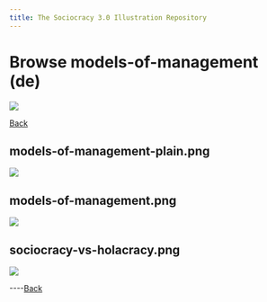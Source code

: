 ```yaml
---
title: The Sociocracy 3.0 Illustration Repository
---
```


# Browse models-of-management (de)

![](/img/de-48px.png)

[Back](index-de.html)

## models-of-management-plain.png

[![](/img/de/models-of-management/models-of-management-plain.png)](/img/de/models-of-management/models-of-management-plain.png)

## models-of-management.png

[![](/img/de/models-of-management/models-of-management.png)](/img/de/models-of-management/models-of-management.png)

## sociocracy-vs-holacracy.png

[![](/img/de/models-of-management/sociocracy-vs-holacracy.png)](/img/de/models-of-management/sociocracy-vs-holacracy.png)

----[Back](index-de.html)
